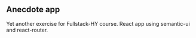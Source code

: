 ## Anecdote app

Yet another exercise for Fullstack-HY course. React app using semantic-ui and react-router.
